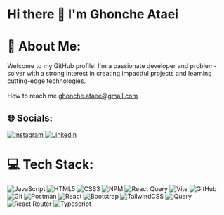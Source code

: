 # Hi there 👋 I'm Ghonche Ataei <br>         
# 💫 About Me:  
 Welcome to my GitHub profile! I'm a passionate developer and problem-solver with a strong interest in creating impactful projects and learning cutting-edge technologies.<br><br> How to reach me ghonche.ataee@gmail.com                                   
                             
## 🌐 Socials:
[![Instagram](https://img.shields.io/badge/Instagram-%23E4405F.svg?logo=Instagram&logoColor=white)](https://instagram.com/ghonchehataei) [![LinkedIn](https://img.shields.io/badge/LinkedIn-%230077B5.svg?logo=linkedin&logoColor=white)](https://www.linkedin.com/in/ghonche-ataei-b96216290/)  

# 💻 Tech Stack:
![JavaScript](https://img.shields.io/badge/javascript-%23323330.svg?style=for-the-badge&logo=javascript&logoColor=%23F7DF1E)  ![HTML5](https://img.shields.io/badge/html5-%23E34F26.svg?style=for-the-badge&logo=html5&logoColor=white) ![CSS3](https://img.shields.io/badge/css3-%231572B6.svg?style=for-the-badge&logo=css3&logoColor=white) ![NPM](https://img.shields.io/badge/NPM-%23CB3837.svg?style=for-the-badge&logo=npm&logoColor=white) ![React Query](https://img.shields.io/badge/-React%20Query-FF4154?style=for-the-badge&logo=react%20query&logoColor=white) ![Vite](https://img.shields.io/badge/vite-%23646CFF.svg?style=for-the-badge&logo=vite&logoColor=white)  ![GitHub](https://img.shields.io/badge/github-%23121011.svg?style=for-the-badge&logo=github&logoColor=white) ![Git](https://img.shields.io/badge/git-%23F05033.svg?style=for-the-badge&logo=git&logoColor=white) ![Postman](https://img.shields.io/badge/Postman-FF6C37?style=for-the-badge&logo=postman&logoColor=white) ![React](https://img.shields.io/badge/react-%2320232a.svg?style=for-the-badge&logo=react&logoColor=%2361DAFB) ![Bootstrap](https://img.shields.io/badge/bootstrap-%238511FA.svg?style=for-the-badge&logo=bootstrap&logoColor=white) ![TailwindCSS](https://img.shields.io/badge/tailwindcss-%2338B2AC.svg?style=for-the-badge&logo=tailwind-css&logoColor=white)  ![jQuery](https://img.shields.io/badge/jquery-%230769AD.svg?style=for-the-badge&logo=jquery&logoColor=white) ![React Router](https://img.shields.io/badge/React_Router-CA4245?style=for-the-badge&logo=react-router&logoColor=white) ![Typescript](https://img.shields.io/badge/Typescript-CA4245?style=for-the-badge&logo=react-router&logoColor=white) 
